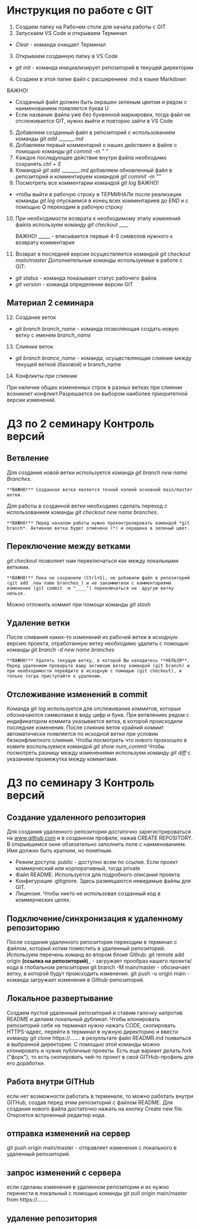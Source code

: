 # Инструкция по работе с GIT 

1. Создаем папку на Рабочем столе для начала работы с GIT
2. Запускаем VS Code и открываем Терминал 
* *Clear* - команда очищает Терминал
3. Открываем созданную папку в VS Code
* *git init* - команда инициализирует репозиторий в текущей директории
4. Создаем в этой папке файл с расширением .md в языке Markdown

ВАЖНО! 
* Созданный файл должен быть окрашен зеленым цветом и рядом с наименованием появляется буква U
* Если название файла уже без буквенной маркировки, тогда файл не отслеживается GIT, нужно выйти и повторно зайти в VS Code
5. Добавляем созданный файл в репозиторий с использованием команды *git add .\______.md*
6. Добавляем первый комментарий о наших действиях в файле с помощью команды *git commit -m " "*
7. Каждое последующее действие внутри файла необходимо сохранять *ctrl + S*
8. Командой *git add .\_______.md* добавляем обновленный файл в репозиторий и комментируем командой *git commit -m ""*
9. Посмотреть все комментарии командой *git log*
ВАЖНО! 
* чтобы выйти в рабочую строку в ТЕРМИНАЛе после реализации команды *git log* опускаемся в конец всех комментариев до *END* и с помощью *Q* переходим в рабочую строку
10. При необходимости возврата к необходимому этапу изменений файла используем команду *git checkout ____* 

     ВАЖНО! _____ - вписывается первые 4-5 символов нужного к возврату комментария
 11. Возврат в последней версии осуществляется командой *git checkout main/master*
 Дополнительные команды используемые в работе с GIT:
 * *git status* - команда показывает статус рабочего файла
 * *git version* - команда определение версии GIT
 
## Материал 2 семинара 

12. Создание веток
* *git branch branch_name* - команда позволяющая создать новую ветку с именем *branch_name*

13. Слияние веток

* *git branch brance_name* - команда, осуществляющая слияние между текущей веткой (базовой) и branch_name

14. Конфликты при слиянии

При наличии общих измененных строк в разных ветках при слиянии возникнет конфликт.Разрешается он выбором наиболее приоритетной версии изменений.

# ДЗ по 2 семинару Контроль версий
## Ветвление 

Для создания новой ветки используется команда *git branch _new name Branches_*. 

    **ВАЖНО!** Созданная ветка является точной копией основной main/master ветки.

Для работы в созданной ветки необходимо сделать переход с использованием команды *git checkout _new name branches_*.

    **ВАЖНО!** Перед началом работы нужно проконтролировать командой *git branch*. Активная ветка будет отмечена (*) и окрашена в зеленый цвет.

## Переключение между ветками

*git checkout* позволяет нам переключаться как между локальными веткими. 

    **ВАЖНО!** Пока не сохранили (Ctrl+S), не добавили файл в репозиторий (git add _new name branches_) и не закоммитили с комментариями изменения (git commit -m "____") переключаться на  другую ветку нельзя.
Можно отложить коммит при помощи команды *git stash* 

## Удаление ветки

После сливания каких-то изменений из рабочей ветки в исходную версию проекта, отработанную ветку необходимо удалить с помощью команды *git branch -d _new name branches_*

    **ВАЖНО!** Удалять текущую ветку, в которой Вы находитесь **НЕЛЬЗЯ**. Перед удалением проверьте вашу активную ветку командой (git branch) и при необходимости перейдите в исходную с помощью (git checkout), и только тогда приступайте к удалению.
    
## Отслеживание изменений в commit

Команда *git log* используется для отслеживания коммитов, которые обозначаются символами в виду цифр и букв. При ветвлениях рядом с индификатором коммита указывается ветка, в которой происходили последние изменения. После слияния веток крайний коммит автоматически появляется по исходной ветки при условии безконфликтного слияния.
Чтобы посмотреть что нового произошло в комите воспользуемся командой *git show _num_commit_* 
Чтобы посмотреть разницу между изменениями используем команду *git diff* с указанием промежутка между коммитами.

# ДЗ по семинару 3 Контроль версий

## Создание удаленного репозитория

Для создания удаленного репозитория достаточно зарегистрироваться на www.github.com и в созданном профиле, нажав CREATE REPOSITORY. В открывшимся окне обзязательно заполнить поле с наименованием. Имя должно быть кратким, но понятным.
* Режим доступа: public - доступно всем по ссылке. Если проект коммерческий или корпоративный, тогда private
* Файл README. Используется для подробного описания проекта
* Конфигурация .gitignore. Здесь размещаются невидимые файлы для GIT.
* Лицензия. Чтобы никто не использовал созданный код в коммерческих целях.

## Подключение/синхронизация к удаленному репозиторию

После создания удаленного репозитория переходим в терминал с файлом, который хотим поместить в удаленный репозиторий.
Используем перечень команд во втором блоке Github:
git remote add origin __(ссылка на репозиторий)___ - загружает прообраз нашего проекта/кода в глобальном репозитории 
git branch -M main/master - обозначает ветку, в которой будут происходить изменения.
git push -u origin main - команда загружает изменения в Github-репозиторий.

## Локальное развертывание 

Создаем пустой удаленный репозиторий и ставим галочку напротив README и делаем локальный дубликат.
Чтобы клонировать репозиторий себе на терминал нужно нажать CODE, скопировать HTTPS-адрес, перейти в терминал в нужную директорию и ввести команду git clone https://....... в резулльтате файл READMR.md появиться в выбранной директории.
С помощью этой команды можно клонировать и чужие публичные проекты.
Есть еще вариант делать fork ("форк"), то есть скопировать чей-то проект в свой GITHub-профиль для его доработки.

## Работа внутри GITHub

если нет возможности работать в терминале, то можно работать внутри GITHub, создав перед этим репозиторий с файлом README.
Для создания нового файла достаточно нажать на кнопку Create new file. Откроется встроенный редактор кода.

## отправка изменений на сервер 

git push origin main/master - отправляет изменения с локального в удаленный репозиторий. 

## запрос изменений с сервера 

если сделаны изменения в удаленном репозитории и их нужно перенести в локальный с помощью команды git pull origin main/master from https://.......

## удаление репозитория 

